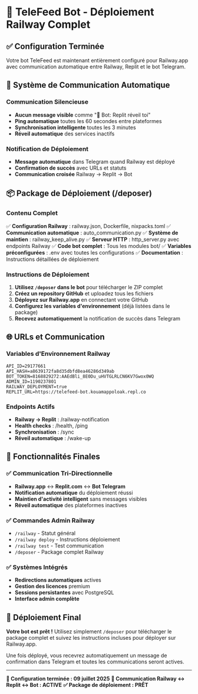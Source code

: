 # 🚂 TeleFeed Bot - Déploiement Railway Complet

## ✅ Configuration Terminée

Votre bot TeleFeed est maintenant entièrement configuré pour Railway.app avec communication automatique entre Railway, Replit et le bot Telegram.

## 🔄 Système de Communication Automatique

### Communication Silencieuse
- **Aucun message visible** comme "🔔 Bot: Replit réveil toi"
- **Ping automatique** toutes les 60 secondes entre plateformes
- **Synchronisation intelligente** toutes les 3 minutes
- **Réveil automatique** des services inactifs

### Notification de Déploiement
- **Message automatique** dans Telegram quand Railway est déployé
- **Confirmation de succès** avec URLs et statuts
- **Communication croisée** Railway → Replit → Bot

## 📦 Package de Déploiement (/deposer)

### Contenu Complet
✅ **Configuration Railway** : railway.json, Dockerfile, nixpacks.toml
✅ **Communication automatique** : auto_communication.py
✅ **Système de maintien** : railway_keep_alive.py
✅ **Serveur HTTP** : http_server.py avec endpoints Railway
✅ **Code bot complet** : Tous les modules bot/
✅ **Variables préconfigurées** : .env avec toutes les configurations
✅ **Documentation** : Instructions détaillées de déploiement

### Instructions de Déploiement
1. **Utilisez `/deposer` dans le bot** pour télécharger le ZIP complet
2. **Créez un repository GitHub** et uploadez tous les fichiers
3. **Déployez sur Railway.app** en connectant votre GitHub
4. **Configurez les variables d'environnement** (déjà listées dans le package)
5. **Recevez automatiquement** la notification de succès dans Telegram

## 🌐 URLs et Communication

### Variables d'Environnement Railway
```
API_ID=29177661
API_HASH=a8639172fa8d35dbfd8ea46286d349ab
BOT_TOKEN=8168829272:AAEdBli_8E0Du_uHVTGLRLCN6KV7Gwox0WQ
ADMIN_ID=1190237801
RAILWAY_DEPLOYMENT=true
REPLIT_URL=https://telefeed-bot.kouamappoloak.repl.co
```

### Endpoints Actifs
- **Railway → Replit** : /railway-notification
- **Health checks** : /health, /ping
- **Synchronisation** : /sync
- **Réveil automatique** : /wake-up

## 🎯 Fonctionnalités Finales

### ✅ Communication Tri-Directionnelle
- **Railway.app** ↔ **Replit.com** ↔ **Bot Telegram**
- **Notification automatique** du déploiement réussi
- **Maintien d'activité intelligent** sans messages visibles
- **Réveil automatique** des plateformes inactives

### ✅ Commandes Admin Railway
- `/railway` - Statut général
- `/railway deploy` - Instructions déploiement
- `/railway test` - Test communication
- `/deposer` - Package complet Railway

### ✅ Systèmes Intégrés
- **Redirections automatiques** actives
- **Gestion des licences** premium
- **Sessions persistantes** avec PostgreSQL
- **Interface admin complète**

## 🚀 Déploiement Final

**Votre bot est prêt !** Utilisez simplement `/deposer` pour télécharger le package complet et suivez les instructions incluses pour déployer sur Railway.app.

Une fois déployé, vous recevrez automatiquement un message de confirmation dans Telegram et toutes les communications seront actives.

---

**📅 Configuration terminée : 09 juillet 2025**
**🔄 Communication Railway ↔ Replit ↔ Bot : ACTIVE**
**✅ Package de déploiement : PRÊT**